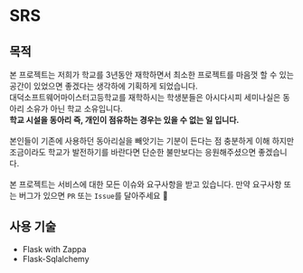 # SRS
## 목적
본 프로젝트는 저희가 학교를 3년동안 재학하면서 최소한 프로젝트를 마음껏 할 수 있는 공간이 있었으면 좋겠다는 생각하에 기획하게 되었습니다.<br/>
대덕소프트웨어마이스터고등학교를 재학하시는 학생분들은 아시다시피 세미나실은 동아리 소유가 아닌 학교 소유입니다.<br/>
__학교 시설을 동아리 즉, 개인이 점유하는 경우는 있을 수 없는 일 입니다.__<br/>
<br/>
본인들이 기존에 사용하던 동아리실을 빼앗기는 기분이 든다는 점 충분하게 이해 하지만 조금이라도 학교가 발전하기를 바란다면 단순한 불만보다는 응원해주셨으면 좋겠습니다.<br/>
<br/>
본 프로젝트는 서비스에 대한 모든 이슈와 요구사항을 받고 있습니다. 만약 요구사항 또는 버그가 있으면 `PR` 또는 `Issue`를 달아주세요 🙏

## 사용 기술
- Flask with Zappa
- Flask-Sqlalchemy
